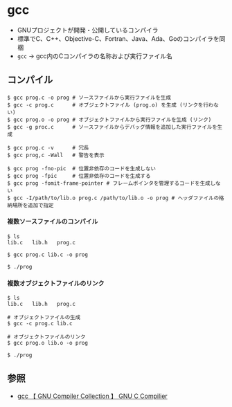 # gcc
- GNUプロジェクトが開発・公開しているコンパイラ
- 標準でC、C++、Objective-C、Fortran、Java、Ada、Goのコンパイラを同梱
- `gcc` -> gcc内のCコンパイラの名称および実行ファイル名

## コンパイル
```
$ gcc prog.c -o prog # ソースファイルから実行ファイルを生成
$ gcc -c prog.c      # オブジェクトファイル (prog.o) を生成 (リンクを行わない)
$ gcc prog.o -o prog # オブジェクトファイルから実行ファイルを生成 (リンク)
$ gcc -g proc.c      # ソースファイルからデバッグ情報を追加した実行ファイルを生成

$ gcc prog.c -v      # 冗長
$ gcc prog,c -Wall   # 警告を表示

$ gcc prog -fno-pic  # 位置非依存のコードを生成しない
$ gcc prog -fpic     # 位置非依存のコードを生成する
$ gcc prog -fomit-frame-pointer # フレームポインタを管理するコードを生成しない
$ gcc -I/path/to/lib.o prog.c /path/to/lib.o -o prog # ヘッダファイルの格納場所を追加で指定
```

#### 複数ソースファイルのコンパイル
```
$ ls
lib.c   lib.h   prog.c

$ gcc prog.c lib.c -o prog

$ ./prog
```

#### 複数オブジェクトファイルのリンク
```
$ ls
lib.c   lib.h   prog.c

# オブジェクトファイルの生成
$ gcc -c prog.c lib.c

# オブジェクトファイルのリンク
$ gcc prog.o lib.o -o prog

$ ./prog
```
## 参照
- [gcc  【 GNU Compiler Collection 】  GNU C Compilier](http://e-words.jp/w/gcc.html)
